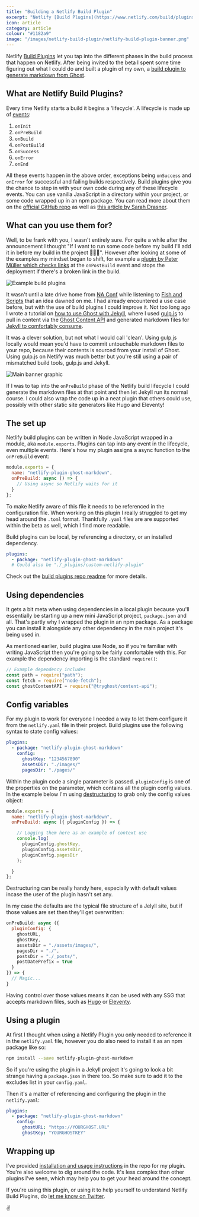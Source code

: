 ```yaml
---
title: "Building a Netlify Build Plugin"
excerpt: "Netlify [Build Plugins](https://www.netlify.com/build/plugins-beta/) let you tap into the different phases in the build process that happen on Netlify. After being invited to the beta I spent some time figuring out what I could do and built a plugin of my own."
icon: article
category: article
colour: "#1182a9"
image: "/images/netlify-build-plugin/netlify-build-plugin-banner.png"
---
```


Netlify [Build Plugins](https://www.netlify.com/build/plugins-beta/) let you tap into the different phases in the build process that happen on Netlify. After being invited to the beta I spent some time figuring out what I could do and built a plugin of my own, a [build plugin to generate markdown from Ghost](https://github.com/daviddarnes/netlify-plugin-ghost-markdown).

## What are Netlify Build Plugins?

Every time Netlify starts a build it begins a 'lifecycle'. A lifecycle is made up of [events](https://github.com/netlify/build#build-lifecycle):

1. `onInit`
1. `onPreBuild`
1. `onBuild`
1. `onPostBuild`
1. `onSuccess`
1. `onError`
1. `onEnd`

All these events happen in the above order, exceptions being `onSuccess` and `onError` for successful and failing builds respectively. Build plugins give you the chance to step in with your own code during any of these lifecycle events. You can use vanilla JavaScript in a directory within your project, or some code wrapped up in an npm package. You can read more about them on the [official GitHub repo](https://github.com/netlify/build#readme) as well as [this article by Sarah Drasner](https://www.netlify.com/blog/2019/10/16/creating-and-using-your-first-netlify-build-plugin/).

## What can you use them for?

Well, to be frank with you, I wasn't entirely sure. For quite a while after the announcement I thought "If I want to run some code before my build I'll add it in before my build in the project 🤷🏼‍♂️". However after looking at some of the examples my mindset began to shift, for example a [plugin by Peter Müller which checks links](https://github.com/Munter/netlify-plugin-checklinks) at the `onPostBuild` event and stops the deployment if there's a broken link in the build.

![Example build plugins](/images/netlify-build-plugin/netlify-build-plugin-table.jpg)

It wasn't until a late drive home from [NA Conf](https://newadventuresconf.com/2020/) while listening to [Fish and Scripts](https://fishandscripts.com/) that an idea dawned on me. I had already encountered a use case before, but with the use of build plugins I could improve it. Not too long ago I wrote a tutorial on [how to use Ghost with Jekyll](https://david.darn.es/tutorial/2019/08/11/use-ghost-with-jekyll/), where I used [gulp.js](https://gulpjs.com/) to pull in content via the [Ghost Content API](https://ghost.org/docs/api/v3/javascript/content/) and generated markdown files for [Jekyll to comfortably consume](https://jekyllrb.com/docs/posts/).

It was a clever solution, but not what I would call 'clean'. Using gulp.js locally would mean you'd have to commit untouchable markdown files to your repo, because their contents is sourced from your install of Ghost. Using gulp.js on Netlify was much better but you're still using a pair of mismatched build tools, gulp.js and Jekyll.

![Main banner graphic](/images/netlify-build-plugin/netlify-build-plugin-banner.png)

If I was to tap into the `onPreBuild` phase of the Netlify build lifecycle I could generate the markdown files at that point and then let Jekyll run its normal course. I could also wrap the code up in a neat plugin that others could use, possibly with other static site generators like Hugo and Eleventy!

## The set up

Netlify build plugins can be written in Node JavaScript wrapped in a module, aka `module.exports`. Plugins can tap into any event in the lifecycle, even multiple events. Here's how my plugin assigns a async function to the `onPreBuild` event:

```js
module.exports = {
  name: "netlify-plugin-ghost-markdown",
  onPreBuild: async () => {
    // Using async so Netlify waits for it
  }
};
```

To make Netlify aware of this file it needs to be referenced in the configuration file. When working on this plugin I really struggled to get my head around the `.toml` format. Thankfully `.yaml` files are are supported within the beta as well, which I find more readable.

Build plugins can be local, by referencing a directory, or an installed dependency.

``` yaml
plugins:
  - package: "netlify-plugin-ghost-markdown"
  # Could also be "./_plugins/custom-netlify-plugin"
```

Check out the [build plugins repo readme](https://github.com/netlify/build#netlify-configuration) for more details.

## Using dependencies

It gets a bit meta when using dependencies in a local plugin because you'll essentially be starting up a new mini JavaScript project, `package.json` and all. That's partly why I wrapped the plugin in an npm package. As a package you can install it alongside any other dependency in the main project it's being used in.

As mentioned earlier, build plugins use Node, so if you're familiar with writing JavaScript then you're going to be fairly comfortable with this. For example the dependency importing is the standard `require()`:

```js
// Example dependency includes
const path = require("path");
const fetch = require("node-fetch");
const ghostContentAPI = require("@tryghost/content-api");
```

## Config variables

For my plugin to work for everyone I needed a way to let them configure it from the `netlify.yaml` file in their project. Build plugins use the following syntax to state config values:

```yaml
plugins:
  - package: "netlify-plugin-ghost-markdown"
    config:
      ghostKey: "1234567890"
      assetsDir: "./images/"
      pagesDir: "./pages/"
```

Within the plugin code a single parameter is passed. `pluginConfig` is one of the properties on the parameter, which contains all the plugin config values. In the example below I'm using [destructuring](https://developer.mozilla.org/en-US/docs/Web/JavaScript/Reference/Operators/Destructuring_assignment) to grab only the config values object:

```js
module.exports = {
  name: "netlify-plugin-ghost-markdown",
  onPreBuild: async ({ pluginConfig }) => {

    // Logging them here as an example of context use
    console.log(
      pluginConfig.ghostKey,
      pluginConfig.assetsDir,
      pluginConfig.pagesDir
    );

  }
};
```

Destructuring can be really handy here, especially with default values incase the user of the plugin hasn't set any.

In my case the defaults are the typical file structure of a Jelyll site, but if those values are set then they'll get overwritten:

```js
onPreBuild: async ({
  pluginConfig: {
    ghostURL,
    ghostKey,
    assetsDir = "./assets/images/",
    pagesDir = "./",
    postsDir = "./_posts/",
    postDatePrefix = true
  }
}) => {
  // Magic...
}
```

Having control over those values means it can be used with any SSG that accepts markdown files, such as [Hugo](https://gohugo.io/getting-started/directory-structure/) or [Eleventy](https://www.11ty.dev/docs/data-template-dir/).

## Using a plugin

At first I thought when using a Netlify Plugin you only needed to reference it in the `netlify.yaml` file, however you do also need to install it as an npm package like so:

```bash
npm install --save netlify-plugin-ghost-markdown
```

So if you're using the plugin in a Jekyll project it's going to look a bit strange having a `package.json` in there too. So make sure to add it to the excludes list in your `config.yaml`.

Then it's a matter of referencing and configuring the plugin in the `netlify.yaml`:

```yaml
plugins:
  - package: "netlify-plugin-ghost-markdown"
    config:
      ghostURL: "https://YOURGHOST.URL"
      ghostKey: "YOURGHOSTKEY"
```

## Wrapping up

I've provided [installation and usage instructions](https://github.com/daviddarnes/netlify-plugin-ghost-markdown#netlify-ghost-markdown-build-plugin) in the repo for my plugin. You're also welcome to dig around the code. It's less complex than other plugins I've seen, which may help you to get your head around the concept.

If you're using this plugin, or using it to help yourself to understand Netlify Build Plugins, do [let me know on Twitter](https://twitter.com/DavidDarnes).

✌️
